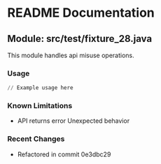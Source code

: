 # README Documentation

## Module: src/test/fixture_28.java

This module handles api misuse operations.

### Usage

```python
// Example usage here
```

### Known Limitations

- API returns error Unexpected behavior

### Recent Changes

- Refactored in commit 0e3dbc29
